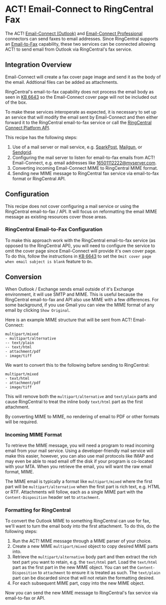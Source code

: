 # ACT! Email-Connect to RingCentral Fax

The ACT! [Email-Connect (Outlook)](http://www.actaddons.com/addons/email_connect.asp) and [Email-Connect Professional](http://www.actaddons.com/addons/email_connect_professional.asp) connectors can send faxes to email addresses. Since RingCentral supports an [Email-to-Fax](http://success.ringcentral.com/articles/en_US/RC_Knowledge_Article/6643) capability, these two services can be connected allowing ACT! to send email from Outlook via RingCentral's fax service.

## Integration Overview

Email-Connect will create a fax cover page image and send it as the body of the email. Addtional files can be added as attachments.

RingCentral's email-to-fax capability does not process the email body as seen in [KB 6643](http://success.ringcentral.com/articles/en_US/RC_Knowledge_Article/6643) so the Email-Connect cover page will not be included out of the box.

To make these services interoperate as expected, it is necessary to set up an service that will modify the email sent by Email-Connect and then either forward it to the RingCentral email-to-fax service or call the [RingCentral Connect Platform API](https://developers.ringcentral.com).

This recipe has the following steps:

1. Use of a mail server or mail service, e.g. [SparkPost](https://www.sparkpost.com/), [Mailgun](https://www.mailgun.com/), or [Sendgrid](https://sendgrid.com/).
2. Configuring the mail server to listen for email-to-fax emails from ACT! Email-Connect, e.g. email addresses like 16501112222@myserver.com.
3. Converting incoming Email-Connect MIME to RingCentral MIME format.
4. Sending new MIME message to RingCentral fax service via email-to-fax format or RingCentral API.

## Configuration

This recipe does not cover configuring a mail service or using the RingCentral email-to-fax / API. It will focus on reformatting the email MIME message as existing resources cover those areas.

### RingCentral Email-to-Fax Configuration

To make this approach work with the RingCentral email-to-fax service (as opposed to the RingCentral API), you will need to configure the service to omit the cover page since Email-Connect will provide it's own cover page. To do this, follow the instructions in [KB 6643](http://success.ringcentral.com/articles/en_US/RC_Knowledge_Article/6643) to set the `Omit cover page when email subject is blank` feature to `On`.

## Conversion

When Outlook / Exchange sends email outside of it's Exchange environment, it will use SMTP and MIME. This is useful because the RingCentral email-to-fax and API also use MIME with a few differences. For some background, if you use Gmail you can view the MIME format of any email by clicking `Show Original`.

Here is an example MIME structure that will be sent from ACT! Email-Connect:

```
multipart/mixed
- multipart/alternative
-- text/plain
-- text/html
- attachment/pdf
- image/tiff
```

We want to convert this to the following before sending to RingCentral:

```
multipart/mixed
- text/html
- attachment/pdf
- image/tiff
```

This will remove both the `multipart/alternative` and `text/plain` parts and cause RingCentral to treat the inline body `text/html` part as the first attachment.

By converting MIME to MIME, no rendering of email to PDF or other formats will be required.

### Incoming MIME Format

To retrieve the MIME message, you will need a program to read incoming email from your mail service. Using a developer-friendly mail service will make this easier, however, you can also use mail protocols like IMAP and may even be able to read email off the disk if your program is co-located with your MTA. When you retrieve the email, you will want the raw email format, MIME.

The MIME email is typically a format like `multipart/mixed` where the first part will be `multipart/alternative` when the first part is rich text, e.g. HTML or RTF. Attachments will follow, each as a single MIME part with the `Content-Disposition` header set to `attachment`.

### Formatting for RingCentral

To convert the Outlook MIME to something RingCentral can use for fax, we'll want to turn the email body into the first attachment. To do this, do the following steps:

1. Run the ACT! MIME message through a MIME parser of your choice.
2. Create a new MIME `multipart/mixed` object to copy desired MIME parts into.
3. Retrieve the `multipart/alternative` body part and then extract the rich text part you want to retain, e.g. the `text/html` part. Load the `text/html` part as the first part in the new MIME object. You can set the `Content-Disposition` to `attachment` to ensure it is treated as such. The `text/plain` part can be discarded since that will not retain the formatting desired.
4. For each subsequent MIME part, copy into the new MIME object.

Now you can send the new MIME message to RingCentral's fax service via email-to-fax or API.

